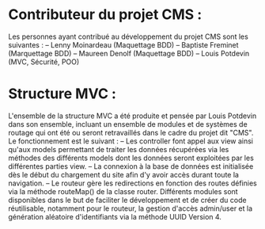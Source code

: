 # Contributeur du projet CMS : 
Les personnes ayant contribué au développement du projet CMS sont les suivantes :
– Lenny Moinardeau (Maquettage BDD)
– Baptiste Freminet (Marquettage BDD)
– Maureen Denolf (Maquettage BDD)
– Louis Potdevin (MVC, Sécurité, POO)

# Structure MVC : 

L'ensemble de la structure MVC a été produite et pensée par Louis Potdevin dans son ensemble, incluant un ensemble de modules et de systèmes de routage qui ont été ou seront retravaillés dans le cadre du projet dit "CMS".
Le fonctionnement est le suivant : 
– Les controller font appel aux view ainsi qu'aux models permettant de traiter les données récupérées via les méthodes des différents models dont les données seront exploitées par les différentes parties view.
– La connexion à la base de données est initialisée dès le début du chargement du site afin d'y avoir accès durant toute la navigation.
– Le routeur gère les redirections en fonction des routes définies via la méthode routeMap() de la classe router.
Différents modules sont disponibles dans le but de faciliter le développement et de créer du code réutilisable, notamment pour le routeur, la gestion d'accès admin/user et la génération aléatoire d'identifiants via la méthode UUID Version 4.